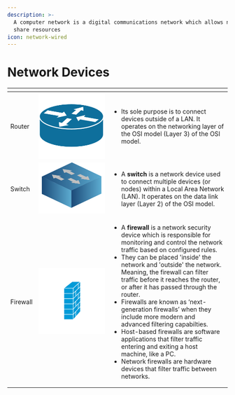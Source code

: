 ```yaml
---
description: >-
  A computer network is a digital communications network which allows nodes to
  share resources
icon: network-wired
---
```


# Network Devices

<table data-view="cards"><thead><tr><th></th><th></th><th></th></tr></thead><tbody><tr><td>Router</td><td><img src=".gitbook/assets/image (70).png" alt="" data-size="original"></td><td><ul><li>Its sole purpose is to connect devices outside of a LAN. It operates on the networking layer of the OSI model (Layer 3) of the OSI model.</li></ul></td></tr><tr><td>Switch</td><td><img src=".gitbook/assets/image (78).png" alt="" data-size="original"></td><td><p></p><ul><li>A <strong>switch</strong> is a network device used to connect multiple devices (or nodes) within a Local Area Network (LAN). It operates on the data link layer (Layer 2) of the OSI model.</li></ul></td></tr><tr><td>Firewall</td><td><img src=".gitbook/assets/image (82).png" alt="" data-size="original"></td><td><ul><li>A <strong>firewall</strong> is a network security device which is responsible for monitoring and control the network traffic based on configured rules. </li><li>They can be placed 'inside' the network and 'outside' the network. Meaning, the firewall can filter traffic before it reaches the router, or after it has passed through the router.</li><li>Firewalls are known as ‘next-generation firewalls’ when they include more modern and advanced filtering capabilties.</li><li>Host-based firewalls are software applications that filter traffic entering and exiting a host machine, like a PC.</li><li>Network firewalls are hardware devices that filter traffic between networks.</li></ul></td></tr></tbody></table>


